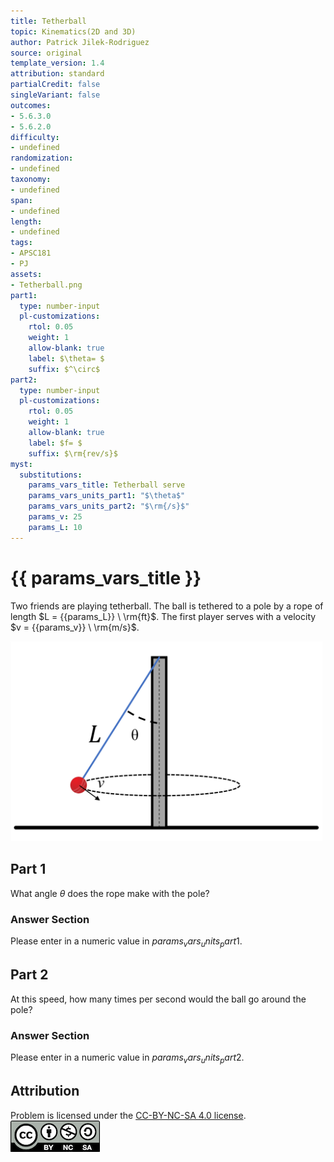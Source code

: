 ```yaml
---
title: Tetherball
topic: Kinematics(2D and 3D)
author: Patrick Jilek-Rodriguez
source: original
template_version: 1.4
attribution: standard
partialCredit: false
singleVariant: false
outcomes:
- 5.6.3.0
- 5.6.2.0
difficulty:
- undefined
randomization:
- undefined
taxonomy:
- undefined
span:
- undefined
length:
- undefined
tags:
- APSC181
- PJ
assets:
- Tetherball.png
part1:
  type: number-input
  pl-customizations:
    rtol: 0.05
    weight: 1
    allow-blank: true
    label: $\theta= $
    suffix: $^\circ$
part2:
  type: number-input
  pl-customizations:
    rtol: 0.05
    weight: 1
    allow-blank: true
    label: $f= $
    suffix: $\rm{rev/s}$
myst:
  substitutions:
    params_vars_title: Tetherball serve
    params_vars_units_part1: "$\theta$"
    params_vars_units_part2: "$\rm{/s}$"
    params_v: 25
    params_L: 10
---
```

# {{ params_vars_title }}
Two friends are playing tetherball. The ball is tethered to a pole by a rope of length $L = {{params_L}} \ \rm{ft}$. The first player serves with a velocity $v = {{params_v}} \ \rm{m/s}$.

<img src="Tetherball.png" width=500 alt="A ball attached to a pole via rope angled theta degrees." >

## Part 1

What angle $\theta$ does the rope make with the pole?

### Answer Section

Please enter in a numeric value in ${{ params_vars_units_part1 }}$.

## Part 2

At this speed, how many times per second would the ball go around the pole?

### Answer Section

Please enter in a numeric value in ${{ params_vars_units_part2 }}$.

## Attribution

Problem is licensed under the [CC-BY-NC-SA 4.0 license](https://creativecommons.org/licenses/by-nc-sa/4.0/).<br> ![The Creative Commons 4.0 license requiring attribution-BY, non-commercial-NC, and share-alike-SA license.](https://raw.githubusercontent.com/firasm/bits/master/by-nc-sa.png)
